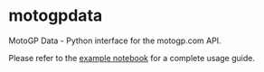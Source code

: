 # motogpdata
MotoGP Data - Python interface for the motogp.com API.

Please refer to the [example notebook](motogpdata/example.ipynb) for a complete usage guide.
